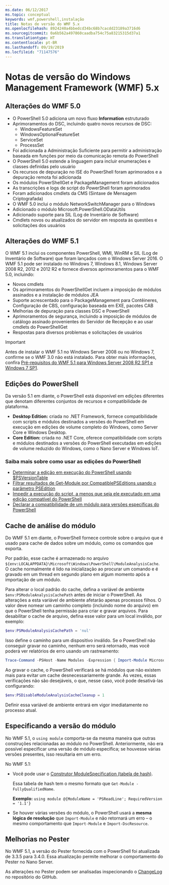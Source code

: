 ```yaml
---
ms.date: 06/12/2017
ms.topic: conceptual
keywords: wmf,powershell,instalação
title: Notas de versão do WMF 5.x
ms.openlocfilehash: 8924240a4bbedcd34bc68b7cacdd23189a3716d6
ms.sourcegitcommit: 0a6b562a497860caadba754c75a83215315d37a1
ms.translationtype: HT
ms.contentlocale: pt-BR
ms.lasthandoff: 09/19/2019
ms.locfileid: "71147576"
---
```

# <a name="windows-management-framework-wmf-5x-release-notes"></a>Notas de versão do Windows Management Framework (WMF) 5.x

## <a name="wmf-50-changes"></a>Alterações do WMF 5.0

- O PowerShell 5.0 adiciona um novo fluxo **Information** estruturado
- Aprimoramentos do DSC, incluindo quatro novos recursos de DSC:
  - WindowsFeatureSet
  - WindowsOptionalFeatureSet
  - ServiceSet
  - ProcessSet
- Foi adicionada a Administração Suficiente para permitir a administração baseada em funções por meio da comunicação remota do PowerShell
- O PowerShell 5.0 estende a linguagem para incluir enumerações e classes definidas pelo usuário
- Os recursos de depuração no ISE do PowerShell foram aprimorados e a depuração remota foi adicionada
- Os módulos PowerShellGet e PackageManagement foram adicionados
- As transcrições e logs de script do PowerShell foram aprimorados
- Foram adicionados cmdlets da CMS (Sintaxe de Mensagem Criptografada)
- O WMF 5.0 inclui o módulo NetworkSwitchManager para o Windows
- Adicionado o módulo Microsoft.PowerShell.ODataUtils
- Adicionado suporte para SIL (Log de Inventário de Software)
- Cmdlets novos ou atualizados do servidor em resposta às questões e solicitações dos usuários

## <a name="wmf-51-changes"></a>Alterações do WMF 5.1

O WMF 5.1 inclui os componentes PowerShell, WMI, WinRM e SIL (Log de Inventário de Software) que foram lançados com o Windows Server 2016. O WMF 5.1 pode ser instalado no Windows 7, Windows 8.1, Windows Server 2008 R2, 2012 e 2012 R2 e fornece diversos aprimoramentos para o WMF 5.0, incluindo:

- Novos cmdlets
- Os aprimoramentos do PowerShellGet incluem a imposição de módulos assinados e a instalação de módulos JEA
- Suporte acrescentado para o PackageManagement para Contêineres, Configuração de CBS, configuração baseada em EXE, pacotes CAB
- Melhorias de depuração para classes DSC e PowerShell
- Aprimoramentos de segurança, incluindo a imposição de módulos de catálogo assinado provenientes do Servidor de Recepção e ao usar cmdlets do PowerShellGet
- Respostas para diversos problemas e solicitações de usuários

> [!IMPORTANT]
> Antes de instalar o WMF 5.1 no Windows Server 2008 ou no Windows 7, confirme se o WMF 3.0 não está instalado. Para obter mais informações, confira [Pré-requisitos do WMF 5.1 para Windows Server 2008 R2 SP1 e Windows 7 SP1](../setup/install-configure.md#wmf-51-prerequisites-for-windows-server-2008-r2-sp1-and-windows-7-sp1).

## <a name="powershell-editions"></a>Edições do PowerShell

Da versão 5.1 em diante, o PowerShell está disponível em edições diferentes que denotam diferentes conjuntos de recursos e compatibilidade de plataforma.

- **Desktop Edition:** criada no .NET Framework, fornece compatibilidade com scripts e módulos destinados a versões do PowerShell em execução em edições de volume completo do Windows, como Server Core e Windows Desktop.
- **Core Edition:** criada no .NET Core, oferece compatibilidade com scripts e módulos destinados a versões do PowerShell executadas em edições de volume reduzido do Windows, como o Nano Server e Windows IoT.

### <a name="learn-more-about-using-powershell-editions"></a>Saiba mais sobre como usar as edições do PowerShell

- [Determinar a edição em execução do PowerShell usando $PSVersionTable](/powershell/module/microsoft.powershell.core/about/about_automatic_variables)
- [Filtrar resultados de Get-Module por CompatiblePSEditions usando o parâmetro PSEdition](/powershell/module/microsoft.powershell.core/get-module)
- [Impedir a execução do script, a menos que seja ele executado em uma edição compatível do PowerShell](/powershell/gallery/concepts/script-psedition-support)
- [Declarar a compatibilidade de um módulo para versões específicas do PowerShell](/powershell/gallery/concepts/module-psedition-support)

## <a name="module-analysis-cache"></a>Cache de análise do módulo

Do WMF 5.1 em diante, o PowerShell fornece controle sobre o arquivo que é usado para cache de dados sobre um módulo, como os comandos que exporta.

Por padrão, esse cache é armazenado no arquivo `${env:LOCALAPPDATA}\Microsoft\Windows\PowerShell\ModuleAnalysisCache`. O cache normalmente é lido na inicialização ao procurar um comando e é gravado em um thread em segundo plano em algum momento após a importação de um módulo.

Para alterar o local padrão do cache, defina a variável de ambiente `$env:PSModuleAnalysisCachePath` antes de iniciar o PowerShell. As alterações a esta variável de ambiente afetarão apenas processos filhos. O valor deve nomear um caminho completo (incluindo nome do arquivo) em que o PowerShell tenha permissão para criar e gravar arquivos. Para desabilitar o cache de arquivo, defina esse valor para um local inválido, por exemplo:

```powershell
$env:PSModuleAnalysisCachePath = 'nul'
```

Isso define o caminho para um dispositivo inválido. Se o PowerShell não conseguir gravar no caminho, nenhum erro será retornado, mas você poderá ver relatórios de erro usando um rastreamento:

```powershell
Trace-Command -PSHost -Name Modules -Expression { Import-Module Microsoft.PowerShell.Management -Force }
```

Ao gravar o cache, o PowerShell verificará se há módulos que não existem mais para evitar um cache desnecessariamente grande. Às vezes, essas verificações não são desejáveis, o que, nesse caso, você pode desativá-las configurando:

```powershell
$env:PSDisableModuleAnalysisCacheCleanup = 1
```

Definir essa variável de ambiente entrará em vigor imediatamente no processo atual.

## <a name="specifying-module-version"></a>Especificando a versão do módulo

No WMF 5.1, o `using module` comporta-se da mesma maneira que outras construções relacionadas ao módulo no PowerShell.
Anteriormente, não era possível especificar uma versão de módulo específica; se houvesse várias versões presentes, isso resultaria em um erro.

No WMF 5.1:

- Você pode usar o [Construtor ModuleSpecification (tabela de hash)](/dotnet/api/microsoft.powershell.commands.modulespecification.-ctor?view=powershellsdk-1.1.0#Microsoft_PowerShell_Commands_ModuleSpecification__ctor_System_Collections_Hashtable_).

  Essa tabela de hash tem o mesmo formato que `Get-Module -FullyQualifiedName`.

  **Exemplo:** `using module @{ModuleName = 'PSReadLine'; RequiredVersion = '1.1'}`

- Se houver várias versões do módulo, o PowerShell usará a **mesma lógica de resolução** que `Import-Module` e não retornará um erro – o mesmo comportamento que `Import-Module` e `Import-DscResource`.

## <a name="improvements-to-pester"></a>Melhorias no Pester

No WMF 5.1, a versão do Pester fornecida com o PowerShell foi atualizada de 3.3.5 para 3.4.0.
Essa atualização permite melhorar o comportamento do Pester no Nano Server.

As alterações no Pester podem ser analisadas inspecionando o [ChangeLog](https://github.com/pester/Pester/blob/master/CHANGELOG.md) no repositório do GitHub.

